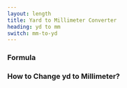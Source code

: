 ```yaml
---
layout: length
title: Yard to Millimeter Converter
heading: yd to mm
switch: mm-to-yd
---
```


<script>
  selectInput[6].selected = true
  selectOutput[2].selected = true
</script>

### Formula
<p id="formula"></p>

### How to Change yd to Millimeter?
